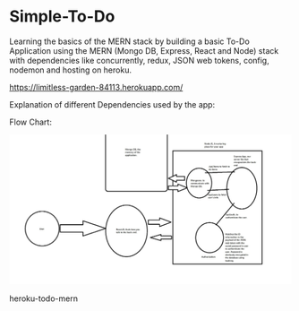 # Simple-To-Do

Learning the basics of the MERN stack by building a basic To-Do Application using the MERN (Mongo DB, Express, React and Node) stack with dependencies like concurrently, redux, JSON web tokens, config, nodemon and hosting on heroku.

https://limitless-garden-84113.herokuapp.com/

Explanation of different Dependencies used by the app:


Flow Chart:

![Flow chart](12121.jpg)

heroku-todo-mern
